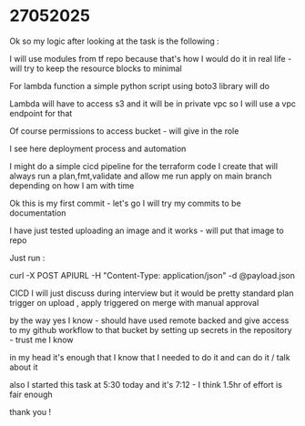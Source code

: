 # 27052025

Ok so my logic after looking at the task is the following : 

I will use modules from tf repo because that's how I would do it in real life - will try to keep the resource blocks to minimal

For lambda function a simple python script using boto3 library will do


Lambda will have to access s3 and it will be in private vpc so I will use a vpc endpoint for that

Of course permissions to access bucket - will give in the role

I see here deployment process and automation

I might do a simple cicd pipeline for the terraform code I create that will always run a plan,fmt,validate and allow me run apply on main branch depending on how I am with time

Ok this is my first commit - let's go I will try my commits to be documentation



I have just tested uploading an image and it works - will put that image to repo 

Just run : 

curl -X POST APIURL -H "Content-Type: application/json" -d @payload.json

CICD I will  just discuss during interview but it would be pretty standard plan trigger on upload , apply triggered on merge with manual approval

by the way yes I know - should have used remote backed and give access to my github workflow to that bucket by setting up secrets in the repository  - trust me I know 

in my head it's enough that I know that I needed to do it and can do it / talk about it 

also I started this task at 5:30 today and it's 7:12 - I think 1.5hr of effort is fair enough

thank you !
